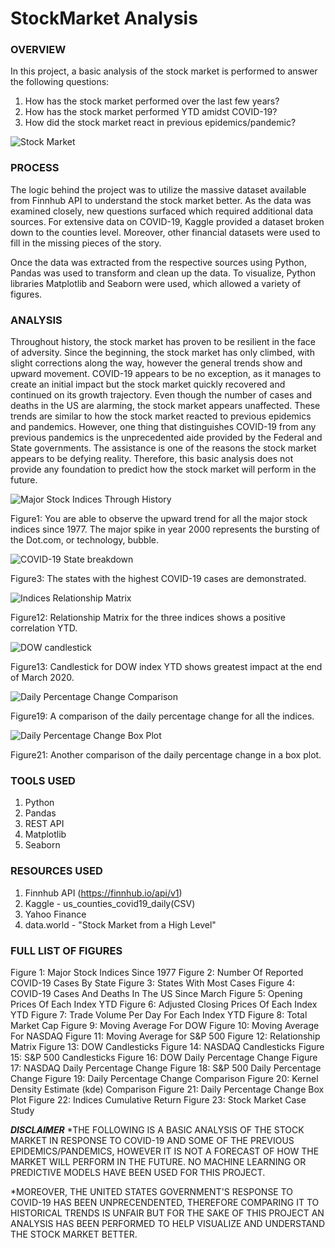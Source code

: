 # StockMarket Analysis

### OVERVIEW
In this project, a basic analysis of the stock market is performed to answer the following questions:

1. How has the stock market performed over the last few years?
2. How has the stock market performed YTD amidst COVID-19?
3. How did the stock market react in previous epidemics/pandemic?

![Stock Market](Figures/stockmarket.jpg)

### PROCESS
The logic behind the project was to utilize the massive dataset available from Finnhub API to understand the stock market better. As the data was examined closely, new questions surfaced which required additional data sources. For extensive data on COVID-19, Kaggle provided a dataset broken down to the counties level. Moreover, other financial datasets were used to fill in the missing pieces of the story.

Once the data was extracted from the respective sources using Python, Pandas was used to transform and clean up the data. To visualize, Python libraries Matplotlib and Seaborn were used, which allowed a variety of figures.

### ANALYSIS
Throughout history, the stock market has proven to be resilient in the face of adversity. Since the beginning, the stock market has only climbed, with slight corrections along the way, however the general trends show and upward movement. COVID-19 appears to be no exception, as it manages to create an initial impact but the stock market quickly recovered and continued on its growth trajectory. Even though the number of cases and deaths in the US are alarming, the stock market appears unaffected. These trends are similar to how the stock market reacted to previous epidemics and pandemics. However, one thing that distinguishes COVID-19 from any previous pandemics is the unprecedented aide provided by the Federal and State governments. The assistance is one of the reasons the stock market appears to be defying reality. Therefore, this basic analysis does not provide any foundation to predict how the stock market will perform in the future.

![Major Stock Indices Through History](Figures/Figure1.png)

Figure1: You are able to observe the upward trend for all the major stock indices since 1977. The major spike in year 2000 represents the bursting of the Dot.com, or technology, bubble.

![COVID-19 State breakdown](Figures/Figure3.png)

Figure3: The states with the highest COVID-19 cases are demonstrated.

![Indices Relationship Matrix](Figures/Figure12.png)

Figure12: Relationship Matrix for the three indices shows a positive correlation YTD.

![DOW candlestick](Figures/Figure13.png)

Figure13: Candlestick for DOW index YTD shows greatest impact at the end of March 2020.

![Daily Percentage Change Comparison](Figures/Figure19.png)

Figure19: A comparison of the daily percentage change for all the indices.

![Daily Percentage Change Box Plot](Figures/Figure21.png)

Figure21: Another comparison of the daily percentage change in a box plot.


### TOOLS USED
1. Python
2. Pandas
3. REST API
4. Matplotlib
5. Seaborn

### RESOURCES USED
1. Finnhub API (https://finnhub.io/api/v1)
2. Kaggle - us_counties_covid19_daily(CSV)
3. Yahoo Finance
4. data.world - "Stock Market from a High Level"

### FULL LIST OF FIGURES
Figure 1: Major Stock Indices Since 1977
Figure 2: Number Of Reported COVID-19 Cases By State
Figure 3: States With Most Cases
Figure 4: COVID-19 Cases And Deaths In The US Since March
Figure 5: Opening Prices Of Each Index YTD
Figure 6: Adjusted Closing Prices Of Each Index YTD
Figure 7: Trade Volume Per Day For Each Index YTD
Figure 8: Total Market Cap
Figure 9: Moving Average For DOW
Figure 10: Moving Average For NASDAQ
Figure 11: Moving Average for S&P 500
Figure 12: Relationship Matrix
Figure 13: DOW Candlesticks
Figure 14: NASDAQ Candlesticks
Figure 15: S&P 500 Candlesticks
Figure 16: DOW Daily Percentage Change
Figure 17: NASDAQ Daily Percentage Change
Figure 18: S&P 500 Daily Percentage Change
Figure 19: Daily Percentage Change Comparison
Figure 20: Kernel Density Estimate (kde) Comparison
Figure 21: Daily Percentage Change Box Plot
Figure 22: Indices Cumulative Return
Figure 23: Stock Market Case Study

***DISCLAIMER***
*THE FOLLOWING IS A BASIC ANALYSIS OF THE STOCK MARKET IN RESPONSE TO COVID-19 AND SOME OF THE PREVIOUS EPIDEMICS/PANDEMICS, HOWEVER IT IS NOT A FORECAST OF HOW THE MARKET WILL PERFORM IN THE FUTURE. NO MACHINE LEARNING OR PREDICTIVE MODELS HAVE BEEN USED FOR THIS PROJECT.

*MOREOVER, THE UNITED STATES GOVERNMENT'S RESPONSE TO COVID-19 HAS BEEN UNPRECENDENTED, THEREFORE COMPARING IT TO HISTORICAL TRENDS IS UNFAIR BUT FOR THE SAKE OF THIS PROJECT AN ANALYSIS HAS BEEN PERFORMED TO HELP VISUALIZE AND UNDERSTAND THE STOCK MARKET BETTER.

